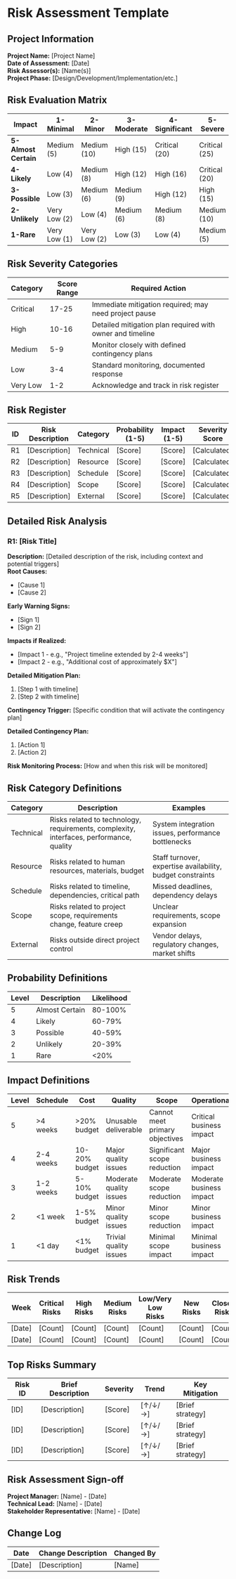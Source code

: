 # Risk Assessment Template

## Project Information
**Project Name:** [Project Name]  
**Date of Assessment:** [Date]  
**Risk Assessor(s):** [Name(s)]  
**Project Phase:** [Design/Development/Implementation/etc.]

## Risk Evaluation Matrix

| Impact | 1-Minimal | 2-Minor | 3-Moderate | 4-Significant | 5-Severe |
|--------|-----------|---------|------------|---------------|----------|
| **5-Almost Certain** | Medium (5) | Medium (10) | High (15) | Critical (20) | Critical (25) |
| **4-Likely** | Low (4) | Medium (8) | High (12) | High (16) | Critical (20) |
| **3-Possible** | Low (3) | Medium (6) | Medium (9) | High (12) | High (15) |
| **2-Unlikely** | Very Low (2) | Low (4) | Medium (6) | Medium (8) | Medium (10) |
| **1-Rare** | Very Low (1) | Very Low (2) | Low (3) | Low (4) | Medium (5) |

## Risk Severity Categories

| Category | Score Range | Required Action |
|----------|-------------|----------------|
| Critical | 17-25 | Immediate mitigation required; may need project pause |
| High | 10-16 | Detailed mitigation plan required with owner and timeline |
| Medium | 5-9 | Monitor closely with defined contingency plans |
| Low | 3-4 | Standard monitoring, documented response |
| Very Low | 1-2 | Acknowledge and track in risk register |

## Risk Register

| ID | Risk Description | Category | Probability (1-5) | Impact (1-5) | Severity Score | Owner | Mitigation Strategy | Contingency Plan | Status | Last Update |
|----|------------------|----------|-------------------|--------------|----------------|-------|---------------------|------------------|--------|-------------|
| R1 | [Description] | Technical | [Score] | [Score] | [Calculated] | [Name] | [Strategy] | [Plan] | [Open/Closed/Mitigated] | [Date] |
| R2 | [Description] | Resource | [Score] | [Score] | [Calculated] | [Name] | [Strategy] | [Plan] | [Open/Closed/Mitigated] | [Date] |
| R3 | [Description] | Schedule | [Score] | [Score] | [Calculated] | [Name] | [Strategy] | [Plan] | [Open/Closed/Mitigated] | [Date] |
| R4 | [Description] | Scope | [Score] | [Score] | [Calculated] | [Name] | [Strategy] | [Plan] | [Open/Closed/Mitigated] | [Date] |
| R5 | [Description] | External | [Score] | [Score] | [Calculated] | [Name] | [Strategy] | [Plan] | [Open/Closed/Mitigated] | [Date] |

## Detailed Risk Analysis

### R1: [Risk Title]
**Description:** [Detailed description of the risk, including context and potential triggers]  
**Root Causes:**
- [Cause 1]
- [Cause 2]

**Early Warning Signs:**
- [Sign 1]
- [Sign 2]

**Impacts if Realized:**
- [Impact 1 - e.g., "Project timeline extended by 2-4 weeks"]
- [Impact 2 - e.g., "Additional cost of approximately $X"]

**Detailed Mitigation Plan:**
1. [Step 1 with timeline]
2. [Step 2 with timeline]

**Contingency Trigger:** [Specific condition that will activate the contingency plan]

**Detailed Contingency Plan:**
1. [Action 1]
2. [Action 2]

**Risk Monitoring Process:** [How and when this risk will be monitored]

## Risk Category Definitions

| Category | Description | Examples |
|----------|-------------|----------|
| Technical | Risks related to technology, requirements, complexity, interfaces, performance, quality | System integration issues, performance bottlenecks |
| Resource | Risks related to human resources, materials, budget | Staff turnover, expertise availability, budget constraints |
| Schedule | Risks related to timeline, dependencies, critical path | Missed deadlines, dependency delays |
| Scope | Risks related to project scope, requirements change, feature creep | Unclear requirements, scope expansion |
| External | Risks outside direct project control | Vendor delays, regulatory changes, market shifts |

## Probability Definitions

| Level | Description | Likelihood |
|-------|-------------|------------|
| 5 | Almost Certain | 80-100% |
| 4 | Likely | 60-79% |
| 3 | Possible | 40-59% |
| 2 | Unlikely | 20-39% |
| 1 | Rare | <20% |

## Impact Definitions

| Level | Schedule | Cost | Quality | Scope | Operational |
|-------|----------|------|---------|-------|------------|
| 5 | >4 weeks | >20% budget | Unusable deliverable | Cannot meet primary objectives | Critical business impact |
| 4 | 2-4 weeks | 10-20% budget | Major quality issues | Significant scope reduction | Major business impact |
| 3 | 1-2 weeks | 5-10% budget | Moderate quality issues | Moderate scope reduction | Moderate business impact |
| 2 | <1 week | 1-5% budget | Minor quality issues | Minor scope reduction | Minor business impact |
| 1 | <1 day | <1% budget | Trivial quality issues | Minimal scope impact | Minimal business impact |

## Risk Trends

| Week | Critical Risks | High Risks | Medium Risks | Low/Very Low Risks | New Risks | Closed Risks |
|------|----------------|------------|--------------|---------------------|-----------|--------------|
| [Date] | [Count] | [Count] | [Count] | [Count] | [Count] | [Count] |
| [Date] | [Count] | [Count] | [Count] | [Count] | [Count] | [Count] |

## Top Risks Summary

| Risk ID | Brief Description | Severity | Trend | Key Mitigation |
|---------|-------------------|----------|-------|----------------|
| [ID] | [Description] | [Score] | [↑/↓/→] | [Brief strategy] |
| [ID] | [Description] | [Score] | [↑/↓/→] | [Brief strategy] |
| [ID] | [Description] | [Score] | [↑/↓/→] | [Brief strategy] |

## Risk Assessment Sign-off

**Project Manager:** [Name] - [Date]  
**Technical Lead:** [Name] - [Date]  
**Stakeholder Representative:** [Name] - [Date]  

## Change Log

| Date | Change Description | Changed By |
|------|---------------------|------------|
| [Date] | [Description] | [Name] | 